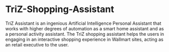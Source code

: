 # TriZ-Shopping-Assistant
TriZ Assistant is an ingenious Artificial Intelligence Personal Assistant that works with higher degrees of automation as a smart home assistant and as a personal activity assistant. The TriZ shopping assistant helps the users in engaging in an interactive shopping experience in Wallmart sites, acting as an retail executive to the user. 
